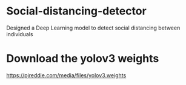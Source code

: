 # Social-distancing-detector
Designed a Deep Learning model to detect social distancing between individuals

# Download the yolov3 weights  
https://pjreddie.com/media/files/yolov3.weights
